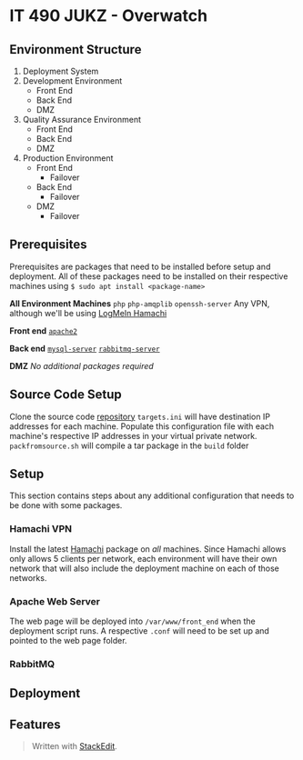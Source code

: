 
# IT 490 JUKZ - Overwatch 
## Environment Structure
1. Deployment System 
2. Development Environment
	* Front End
	* Back End
	* DMZ 
3. Quality Assurance Environment
	* Front End
	* Back End
	* DMZ 
5. Production Environment
	* Front End
		* Failover
	* Back End
		* Failover
	* DMZ 
		* Failover

## Prerequisites
Prerequisites are packages that need to be installed before setup and deployment. All of these packages need to be installed on their respective machines using ``$ sudo apt install <package-name>``

**All Environment Machines**
``php``
``php-amqplib``
``openssh-server``
Any VPN, although we'll be using [LogMeIn Hamachi](#hamachi-vpn) 

**Front end**
[``apache2``](#apache-web-server)

**Back end**
[``mysql-server``](#mysql-server)
[``rabbitmq-server``](#rabbitmq)

**DMZ**
_No additional packages required_
## Source Code Setup
Clone the source code [repository](https://github.com/urasurasuras/it490)
``targets.ini`` will have destination IP addresses for each machine.
Populate this configuration file with each machine's respective IP addresses in your virtual private network.
``packfromsource.sh`` will compile a tar package in the ``build`` folder
## Setup
This section contains steps about any additional configuration that needs to be done with some packages.
### Hamachi VPN
Install the latest [Hamachi](https://www.vpn.net/linux) package on *all* machines. Since Hamachi allows only allows 5 clients per network, each environment will have their own network that will also include the deployment machine on each of those networks. 
### Apache Web Server
The web page will be deployed into ``/var/www/front_end`` when the deployment script runs. A respective ``.conf`` will need to be set up and pointed to the web page folder.
### RabbitMQ
### 
## Deployment
## Features


> Written with [StackEdit](https://stackedit.io/).
<!--stackedit_data:
eyJoaXN0b3J5IjpbMTg5MzQ1MjIwNCwxMjA3MjUwMDUwLC0zOT
gxMTk4MzcsLTczMTAwMTUzMiwzMzg3NjM3NjQsMTY5MTQyNjE3
MywtMTczODAwNzE3MSwtMzI2OTIzOTkzLDEzNzU0ODEwODMsMz
UzOTA4Mzg1LC04MDgyNjY2MjgsLTIwMDg1MDA1MzAsMTUyMzQ4
MzgzLDIwMTI5NjI3NzQsMTMwMDI2MTc3MCw2MjI1MjA2NjAsMT
g0NTg5MTg5Miw0MzE4OTkyMCw4NTU5NjAxNSw5Mjg2NzY5OTdd
fQ==
-->